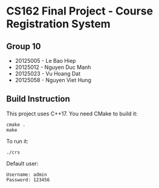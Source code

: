 # CS162 Final Project - Course Registration System

## Group 10

- 20125005 - Le Bao Hiep
- 20125012 - Nguyen Duc Manh
- 20125023 - Vu Hoang Dat
- 20125058 - Nguyen Viet Hung

## Build Instruction

This project uses C++17. You need CMake to build it:

```shell
cmake .
make
```

To run it:

```shell
./crs
```

Default user:

```
Username: admin
Password: 123456
```
